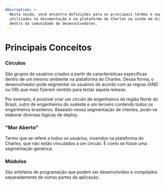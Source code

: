```yaml
---
description: >-
  Nesta seção, você encontra definições para os principais termos e expressões
  utilizados na documentação e na plataforma do Charles ou ainda em discussões
  dentro da comunidade de desenvolvedores.
---
```


# Principais Conceitos

### **Círculos**

São grupos de usuários criados a partir de características específicas dentro de um mesmo ambiente na plataforma do Charles. Dessa forma, o desenvolvedor pode segmentar os usuários de acordo com as regras \(AND ou OR\) que mais fizerem sentido para testar aquela release. 

Por exemplo, é possível criar um círculo de engenheiros da região Norte do Brasil, outro de engenheiros do sudeste e um terceiro contendo todos os engenheiros brasileiros. Baseado nessa segmentação de clientes, pode-se elaborar diversas lógicas de deploy.

### "Mar Aberto"

Termo que se refere a todos os usuários, inseridos na plataforma do Charles, que não estão vinculados a um círculo. É como se fosse uma segmentação genérica.

### Módulos 

São artefatos de programação que podem ser desenvolvidos e compilados separadamente de outras partes da aplicação. 

